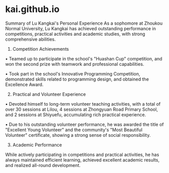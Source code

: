 # kai.github.io
Summary of Lu Kangkai's Personal Experience
As a sophomore at Zhoukou Normal University, Lu Kangkai has achieved outstanding performance in competitions, practical activities and academic studies, with strong comprehensive abilities.

1. Competition Achievements

• Teamed up to participate in the school's "Huashan Cup" competition, and won the second prize with teamwork and professional capabilities.

• Took part in the school's Innovative Programming Competition, demonstrated skills related to programming design, and obtained the Excellence Award.

2. Practical and Volunteer Experience

• Devoted himself to long-term volunteer teaching activities, with a total of over 30 sessions at Lilou, 4 sessions at Zhongyuan Road Primary School, and 2 sessions at Shiyuefu, accumulating rich practical experience.

• Due to his outstanding volunteer performance, he was awarded the title of "Excellent Young Volunteer" and the community's "Most Beautiful Volunteer" certificate, showing a strong sense of social responsibility.

3. Academic Performance

While actively participating in competitions and practical activities, he has always maintained efficient learning, achieved excellent academic results, and realized all-round development.
